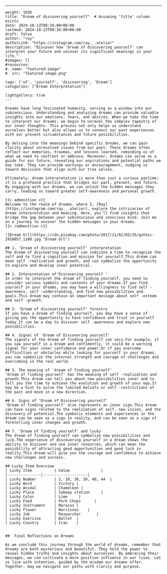---
    weight: 1036
    title: "Dream of discovering yourself"  # Assuming 'title' column exists
    date: 2024-10-13T09:34:00+08:00
    lastmod: 2024-10-13T09:34:00+08:00
    draft: false
    author: "ray"
    authorLink: "https://instagram.com/ray._.atelier"
    description: "Discover how 'Dream of discovering yourself' can interpret your future and uncover its significant meanings in your life."
    #images: []
    #resources:
    #- name: "featured-image"
    #  src: "featured-image.png"
    
    tags: ['of', 'yourself', 'discovering', 'Dream']
    categories: ["Dream Interpretation"]
    
    lightgallery: true
    ---
    
    Dreams have long fascinated humanity, serving as a window into our subconscious. Understanding and analyzing dreams can provide valuable insights into our emotions, fears, and desires. When we take the time to interpret our dreams, we begin to unravel the complex tapestry of our inner thoughts. This process not only helps us understand ourselves better but also allows us to connect our past experiences with our present circumstances and future possibilities.
    
    By delving into the meanings behind specific dreams, we can gain clarity about unresolved issues from our past. These dreams often reflect our memories, traumas, and lessons learned, reminding us of what we need to confront or embrace. Moreover, dreams can serve as a guide for our future, revealing our aspirations and potential paths we may take. They can provide warnings or encouragement, nudging us toward decisions that align with our true selves.
    
    Ultimately, dream interpretation is more than just a curious pastime; it is a profound practice that bridges our past, present, and future. By engaging with our dreams, we can unlock the hidden messages they carry, leading us toward greater self-awareness and personal growth.
    
    {{< admonition >}}
    Welcome to the realm of dreams, where I, [Ray](https://instagram.com/ray._.atelier), explore the intricacies of dream interpretation and meaning. Here, you’ll find insights that bridge the gap between your subconscious and conscious mind. Join me on a journey to uncover the hidden messages in your dreams.
    {{< /admonition >}}
    
    ![Dream Grl](https://cdn.pixabay.com/photo/2017/11/02/03/35/gothic-2910057_1280.jpg "Dream Grl")
    
    ## 1. 'Dream of discovering yourself' interpretation
    The dream of discovering yourself can indicate a time to recognize the self and to find a cognition and mission for yourself.This dream can mean self -realization and growth, and can symbolize the opportunity to explore and develop inner potential.
    
    ## 2. Interpretation of'Discovering yourself '
    In order to interpret the dream of finding yourself, you need to consider various symbols and contents of your dreams.If you find yourself in your dreams, you may have a willingness to find self -awareness, self -understanding, and find new possibilities and goals.This dream may contain an important message about self -esteem and self -growth.
    
    ## 3. 'Dream of discovering yourself' forestry
    If you have a dream of finding yourself, you may have a sense of giving you the opportunity to have confidence and trust in yourself today.It can be a day to discover self -awareness and explore new possibilities.
    
    ## 4. Signal of 'Dream of Discovering yourself'
    The signals of the dream of finding yourself can vary.For example, if you saw yourself in a dream and confidently, it could be a warning signal for your inner confidence and power.Or if you overcome difficulties or obstacles while looking for yourself in your dreams, you can symbolize the internal strength and courage of challenges and overcoming in the real world.
    
    ## 5. The meaning of 'dream of finding yourself'
    'Dream of finding yourself' has the meaning of self -realization and growth.This dream can tell you about new possibilities inner and to tell you the time to achieve the evolution and growth of your ego.It may be a hint to solve the limited beliefs or self -restrictions of the past and move in a new direction.
    
    ## 6. Signs of 'Dream of Discovering yourself'
    'Dream of finding yourself' also represents an inner sign.This dream can have signs related to the realization of self, new vision, and the discovery of potential.The symbolic elements and experiences in the dream can be seen as a sign in reality, and can be seen as a sign of foretelling inner changes and growth.
    
    ## 7. 'Dream of finding yourself' and lucky
    The dream of finding yourself can symbolize new possibilities and luck.The experience of discovering yourself in a dream shows the ability to discover and use inner resources, which can mean the possibility of attracting good opportunities and good luck in reality.This dream will give you the courage and confidence to achieve new challenges and success.
    
    ## Lucky Item Overview
    | Lucky Item          | Value              |
    |---------------|--------------------|
    | Lucky Number        | 2, 10, 30, 39, 40, 44  |
    | Lucky Word          | Victory |
    | Lucky Animal        | Chameleon |
    | Lucky Place         | Subway station     |
    | Lucky Color         | Lime     |
    | Lucky Food          | Pork Chops      |
    | Lucky Instrument    | Maracas |
    | Lucky Flower        | Narcissus    |
    | Lucky Job           | Researcher       |
    | Lucky Exercise      | Ballet  |
    | Lucky Country       | Iran    |
    
    
    ##  Final Reflections on Dreams
    
    As we conclude this journey through the world of dreams, remember that dreams are both mysterious and beautiful. They hold the power to reveal hidden truths and insights about ourselves. By embracing their messages, we can cultivate a more positive influence in our lives. Let us live with intention, guided by the wisdom our dreams offer. Together, may we navigate our paths with clarity and purpose.
    